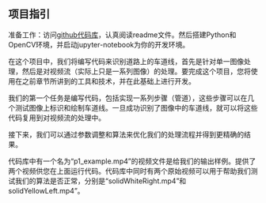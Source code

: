 ## 项目指引

准备工作：访问[github代码库](https://github.com/wangzhe0912/CarND-LaneLines-P1)，认真阅读readme文件。然后搭建Python和OpenCV环境，并启动jupyter-notebook为你的开发环境。

在这个项目中，我们将编写代码来识别道路上的车道线，首先是针对单一图像处理，然后是对视频流（实际上只是一系列图像）的处理。要完成这个项目，您将使用在之前章节所讲到的工具和技术，并在此基础上进行开发。

我们的第一个任务是编写代码，包括实现一系列步骤（管道），这些步骤可以在几个测试图像上标识和绘制车道线。一旦成功识别了图像中的车道线，就可以将这些代码复用到对视频流的处理中。

接下来，我们可以通过参数调整和算法来优化我们的处理流程并得到更精确的结果。

代码库中有一个名为“p1_example.mp4”的视频文件是给我们的输出样例。提供了两个视频供您在上面运行代码。代码库中同时有两个原始视频可以用于帮助我们测试我们的算法是否正常，分别是“solidWhiteRight.mp4”和solidYellowLeft.mp4”。

